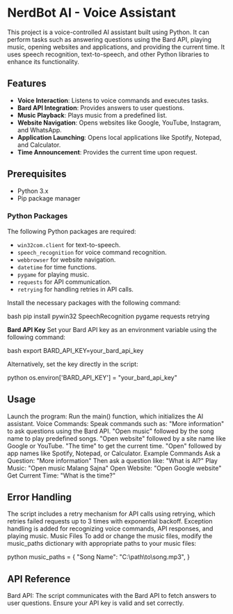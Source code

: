 # NerdBot AI - Voice Assistant

This project is a voice-controlled AI assistant built using Python. It can perform tasks such as answering questions using the Bard API, playing music, opening websites and applications, and providing the current time. It uses speech recognition, text-to-speech, and other Python libraries to enhance its functionality.

## Features

- **Voice Interaction**: Listens to voice commands and executes tasks.
- **Bard API Integration**: Provides answers to user questions.
- **Music Playback**: Plays music from a predefined list.
- **Website Navigation**: Opens websites like Google, YouTube, Instagram, and WhatsApp.
- **Application Launching**: Opens local applications like Spotify, Notepad, and Calculator.
- **Time Announcement**: Provides the current time upon request.

## Prerequisites

- Python 3.x
- Pip package manager

### Python Packages

The following Python packages are required:

- `win32com.client` for text-to-speech.
- `speech_recognition` for voice command recognition.
- `webbrowser` for website navigation.
- `datetime` for time functions.
- `pygame` for playing music.
- `requests` for API communication.
- `retrying` for handling retries in API calls.

Install the necessary packages with the following command:

bash
pip install pywin32 SpeechRecognition pygame requests retrying

**Bard API Key**
Set your Bard API key as an environment variable using the following command:

bash
export BARD_API_KEY=your_bard_api_key

Alternatively, set the key directly in the script:

python
os.environ['BARD_API_KEY'] = "your_bard_api_key"

## Usage
Launch the program: Run the main() function, which initializes the AI assistant.
Voice Commands: Speak commands such as:
"More information" to ask questions using the Bard API.
"Open music" followed by the song name to play predefined songs.
"Open website" followed by a site name like Google or YouTube.
"The time" to get the current time.
"Open" followed by app names like Spotify, Notepad, or Calculator.
Example Commands
Ask a Question:
"More information"
Then ask a question like: "What is AI?"
Play Music:
"Open music Malang Sajna"
Open Website:
"Open Google website"
Get Current Time:
"What is the time?"

## Error Handling
The script includes a retry mechanism for API calls using retrying, which retries failed requests up to 3 times with exponential backoff.
Exception handling is added for recognizing voice commands, API responses, and playing music.
Music Files
To add or change the music files, modify the music_paths dictionary with appropriate paths to your music files:

python
music_paths = {
    "Song Name": "C:\\path\\to\\song.mp3",
}

## API Reference
Bard API: The script communicates with the Bard API to fetch answers to user questions. Ensure your API key is valid and set correctly.
